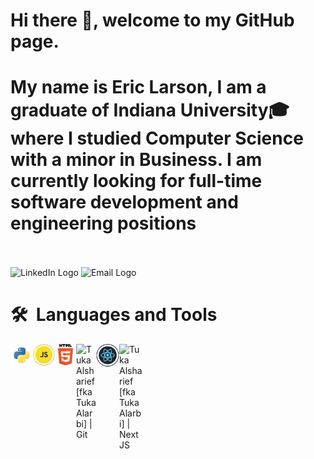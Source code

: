 # Hi there 👋, welcome to my GitHub page.
# My name is Eric Larson, I am a graduate of **Indiana University🎓** where I studied Computer Science with a minor in Business.  I am currently looking for full-time software development and engineering positions 

<br/><br/>
![LinkedIn Logo](https://img.icons8.com/?size=100&id=13930&format=png&color=000000) ![Email Logo](https://img.icons8.com/?size=100&id=OumT4lIcOllS&format=png)


# **🛠️ &nbsp;Languages and Tools**
<img align="left" alt="Tuka Alsharief [fka Tuka Alarbi] | Python" width="36px" src="https://raw.githubusercontent.com/github/explore/80688e429a7d4ef2fca1e82350fe8e3517d3494d/topics/python/python.png" />
<img align="left" alt="Tuka Alsharief [fka Tuka Alarbi] | Javascript Icon" width="35px" src="https://github.com/Pedro-Murilo/icons-for-readme/blob/main/.github/js-icon.svg" />
<img align="left" alt="Tuka Alsharief [fka Tuka Alarbi] | HTML5" width="34px" src="https://raw.githubusercontent.com/github/explore/80688e429a7d4ef2fca1e82350fe8e3517d3494d/topics/html/html.png" />
<img align="left" alt="Tuka Alsharief [fka Tuka Alarbi] | Git" width="32px" src="https://www.vectorlogo.zone/logos/git-scm/git-scm-icon.svg" />
<img align="left" alt="Tuka Alsharief [fka Tuka Alarbi] | ReactJS" width="37px" src="https://github.com/Pedro-Murilo/icons-for-readme/blob/main/.github/react-icon.svg" />
<img align="left" alt="Tuka Alsharief [fka Tuka Alarbi] | NextJS" width="37px" src="https://img.icons8.com/?size=100&id=MWiBjkuHeMVq&format=png&color=000000" />
<!--
**larsones/larsones** is a ✨ _special_ ✨ repository because its `README.md` (this file) appears on your GitHub profile.

Here are some ideas to get you started:

- 🔭 I’m currently working on ...
- 🌱 I’m currently learning ...
- 👯 I’m looking to collaborate on ...
- 🤔 I’m looking for help with ...
- 💬 Ask me about ...
- 📫 How to reach me: ...
- 😄 Pronouns: ...
- ⚡ Fun fact: ...
-->
